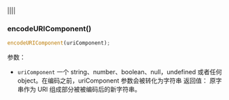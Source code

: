 ||||


### encodeURIComponent()
```js
encodeURIComponent(uriComponent);
```
参数：
- `uriComponent`
一个 string、number、boolean、null，undefined 或者任何 object。在编码之前，uriComponent 参数会被转化为字符串
返回值：
原字串作为 URI 组成部分被被编码后的新字符串。